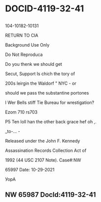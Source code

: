 # DOCID-4119-32-41

##
104-10182-10131

RETURN TO CIA

Background Use Only

Do Not Reproduca

Do you thenk we should get

Secut, Support Is chich the tory of

200s leirgin the Waldorf " NYC - or

should we pass the substantine portones

I Wer Bells stiff Tie Bureau for wrestigation?

Ezom 710 rs703

P5 Ten loll han the other back grace hef oh ,.

_to-... -

Released under the John F. Kennedy

Assassination Records Collection Act of

1992 (44 USC 2107 Note). Case#:NW

65997 Date: 10-29-2021

УорА

NW 65987 Docld:4119-32-41
---

